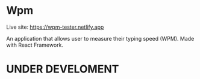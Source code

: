 # Wpm
Live site:  https://wpm-tester.netlify.app

An application that allows user to measure their typing speed (WPM). Made with React Framework. 

# UNDER DEVELOMENT
